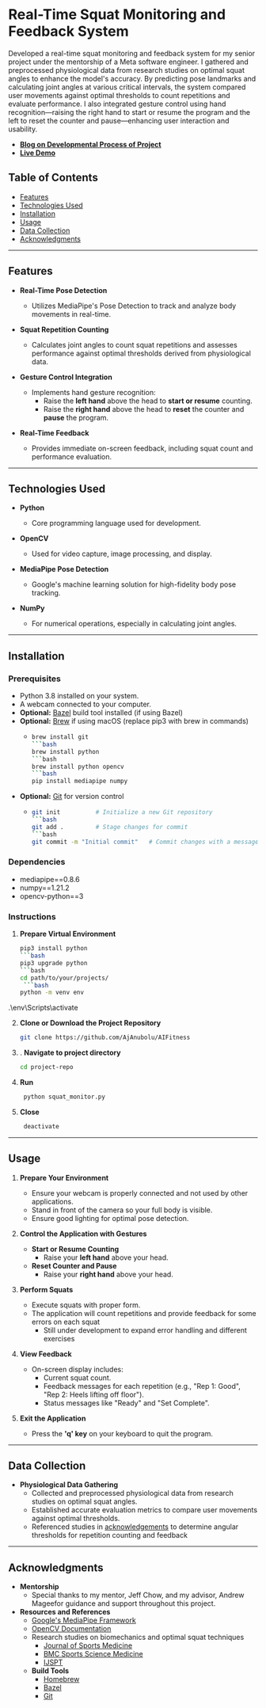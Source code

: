 # Real-Time Squat Monitoring and Feedback System

Developed a real-time squat monitoring and feedback system for my senior project under the mentorship of a Meta software engineer. I gathered and preprocessed physiological data from research studies on optimal squat angles to enhance the model's accuracy. By predicting pose landmarks and calculating joint angles at various critical intervals, the system compared user movements against optimal thresholds to count repetitions and evaluate performance. I also integrated gesture control using hand recognition—raising the right hand to start or resume the program and the left to reset the counter and pause—enhancing user interaction and usability.

- **[Blog on Developmental Process of Project](https://basisindependent.com/schools/ca/fremont/academics/the-senior-year/senior-projects/ajay-a/)**
- **[Live Demo](https://www.youtube.com/watch?v=6pyaGpjBJq4)**

## Table of Contents

- [Features](#features)
- [Technologies Used](#technologies-used)
- [Installation](#installation)
- [Usage](#usage)
- [Data Collection](#data-collection)
- [Acknowledgments](#acknowledgments)

---

## Features

- **Real-Time Pose Detection**
  - Utilizes MediaPipe's Pose Detection to track and analyze body movements in real-time.

- **Squat Repetition Counting**
  - Calculates joint angles to count squat repetitions and assesses performance against optimal thresholds derived from physiological data.

- **Gesture Control Integration**
  - Implements hand gesture recognition:
    - Raise the **left hand** above the head to **start or resume** counting.
    - Raise the **right hand** above the head to **reset** the counter and **pause** the program.

- **Real-Time Feedback**
  - Provides immediate on-screen feedback, including squat count and performance evaluation.

---

## Technologies Used

- **Python**
  - Core programming language used for development.

- **OpenCV**
  - Used for video capture, image processing, and display.

- **MediaPipe Pose Detection**
  - Google's machine learning solution for high-fidelity body pose tracking.

- **NumPy**
  - For numerical operations, especially in calculating joint angles.

---

## Installation

### Prerequisites

- Python 3.8 installed on your system.
- A webcam connected to your computer.
- **Optional:** [Bazel](https://bazel.build/) build tool installed (if using Bazel)
- **Optional:** [Brew](https://brew.sh/)  if using macOS (replace pip3 with brew in commands)
  - ```bash
    brew install git
    ```bash
    brew install python
    ```bash
    brew install python opencv
    ```bash
    pip install mediapipe numpy

- **Optional:** [Git](https://git-scm.com/downloads) for version control
  - ```bash
    git init          # Initialize a new Git repository
    ```bash
    git add .         # Stage changes for commit
    ```bash
    git commit -m "Initial commit"   # Commit changes with a message


### Dependencies

- mediapipe==0.8.6
- numpy==1.21.2
- opencv-python==3


### Instructions


1. **Prepare Virtual Environment**

   ```bash
   pip3 install python
   ```bash
   pip3 upgrade python
   ```bash
   cd path/to/your/projects/
    ```bash
   python -m venv env
  .\env\Scripts\activate
   



2. **Clone or Download the Project Repository**

   ```bash
   git clone https://github.com/AjAnubolu/AIFitness

3. . **Navigate to project directory**

   ```bash
   cd project-repo
   
4. **Run**
   
   ```bash
    python squat_monitor.py

5. **Close**

   ```bash
    deactivate

___

## Usage

1. **Prepare Your Environment**
   * Ensure your webcam is properly connected and not used by other applications.
   * Stand in front of the camera so your full body is visible.
   * Ensure good lighting for optimal pose detection.

2. **Control the Application with Gestures**
   * **Start or Resume Counting**
     * Raise your **left hand** above your head.
   * **Reset Counter and Pause**
     * Raise your **right hand** above your head.

3. **Perform Squats**
   * Execute squats with proper form.
   * The application will count repetitions and provide feedback for some errors on each squat
     * Still under development to expand error handling and different exercises

4. **View Feedback**
   * On-screen display includes:
     * Current squat count.
     * Feedback messages for each repetition (e.g., "Rep 1: Good", "Rep 2: Heels lifting off floor").
     * Status messages like "Ready" and "Set Complete".

5. **Exit the Application**
   * Press the **'q' key** on your keyboard to quit the program.
  

___

## Data Collection
* **Physiological Data Gathering**
   * Collected and preprocessed physiological data from research studies on optimal squat angles.
   * Established accurate evaluation metrics to compare user movements against optimal thresholds.
   * Referenced studies in [acknowledgements](#Acknowledgements) to determine angular thresholds for repetition counting and feedback
___

## Acknowledgments
* **Mentorship**
   * Special thanks to my mentor, Jeff Chow, and my advisor, Andrew Mageefor guidance and support throughout this project.
* **Resources and References**
   * [Google's MediaPipe Framework](https://github.com/google-ai-edge/mediapipe)
   * [OpenCV Documentation](https://github.com/opencv/opencv) 
   * Research studies on biomechanics and optimal squat techniques
     * [Journal of Sports Medicine](https://www.ncbi.nlm.nih.gov/pmc/articles/PMC4967668/)
     * [BMC Sports Science Medicine](https://www.ncbi.nlm.nih.gov/pmc/articles/PMC6990583/)
     * [IJSPT](https://ijspt.scholasticahq.com/article/94600-a-biomechanical-review-of-the-squat-exercise-implications-for-clinical-practice)
  * **Build Tools**
    * [Homebrew](https://brew.sh/)
    * [Bazel](https://bazel.build/)
    * [Git](https://git-scm.com/downloads)


